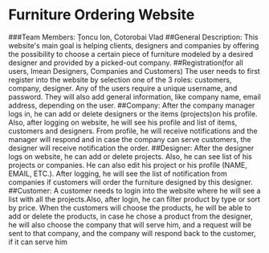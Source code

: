 # Furniture Ordering Website
###Team Members: Țoncu Ion, Cotorobai Vlad
##General Description:
This website's main goal is helping clients, designers and companies by offering the possibility to choose
a certain piece of furniture modeled by a desired designer and provided by a picked-out company.
##Registration(for all users, Imean Designers, Companies and Customers)
The user needs to first register into the website by selection one of the 3 roles: customers, company,
designer. Any of the users require a unique username, and password.
They will also add general information, like company name, email address, depending on the user.
##Company:
After the company manager logs in, he can add or delete designers or the items
(projects)on his profile.
Also, after logging on website, he will see his profile and list of items, customers
and designers.
From profile, he will receive notifications and the manager will respond and in
case the company can serve customers, the designer will receive notification the
order.
##Designer:
After the designer logs on website, he can add or delete projects.
Also, he can see list of his projects or companies. He can also edit his project or
his profile (NAME, EMAIL, ETC.).
After logging, he will see the list of notification from companies if customers will
order the furniture designed by this designer.
##Customer:
A customer needs to login into the website where he will see a list with all the
projects.Also, after login, he can filter product by type or sort by price.
When the customers will choose the products, he will be able to add or delete the
products, in case he chose a product from the designer, he will also choose the
company that will serve him, and a request will be sent to that company, and the
company will respond back to the customer, if it can serve him